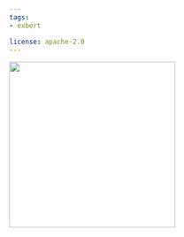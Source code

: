 ```yaml
---
tags:
- exbert

license: apache-2.0
---
```


<a href="https://huggingface.co/exbert/?model=distilroberta-base">
	<img width="300px" src="https://hf-dinosaur.huggingface.co/exbert/button.png">
</a>
